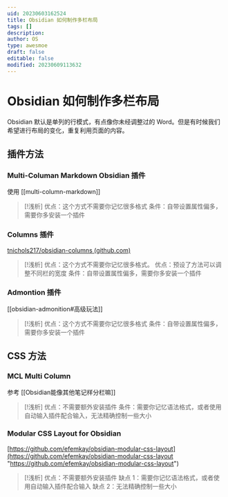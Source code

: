 ```yaml
---
uid: 20230603162524
title: Obsidian 如何制作多栏布局
tags: []
description: 
author: OS
type: awesmoe
draft: false
editable: false
modified: 20230609113632
---
```


# Obsidian 如何制作多栏布局

Obsidian 默认是单列的行模式，有点像你未经调整过的 Word。但是有时候我们希望进行布局的变化，重复利用页面的内容。

## 插件方法

### Multi-Columan Markdown Obsidian 插件

使用 [[multi-column-markdown]]

>[!浅析]
>优点：这个方式不需要你记忆很多格式
>条件：自带设置属性偏多，需要你多安装一个插件

### Columns 插件

[tnichols217/obsidian-columns (github.com)](https://github.com/tnichols217/obsidian-columns)

>[!浅析]
>优点：这个方式不需要你记忆很多格式。
>优点：预设了方法可以调整不同栏的宽度
>条件：自带设置属性偏多，需要你多安装一个插件

### Admontion 插件

[[obsidian-admonition#高级玩法]]

>[!浅析]
>优点：这个方式不需要你记忆很多格式
>条件：自带设置属性偏多，需要你多安装一个插件

## CSS 方法

### MCL Multi Column

参考 [[Obsidian能像其他笔记样分栏嘛]]

>[!浅析]
>优点：不需要额外安装插件
>条件：需要你记忆语法格式，或者使用自动输入插件配合输入，无法精确控制一些大小

### Modular CSS Layout for Obsidian

[https://github.com/efemkay/obsidian-modular-css-layout](https://github.com/efemkay/obsidian-modular-css-layout "https://github.com/efemkay/obsidian-modular-css-layout")

>[!浅析]
>优点：不需要额外安装插件
>缺点 1：需要你记忆语法格式，或者使用自动输入插件配合输入
>缺点 2：无法精确控制一些大小